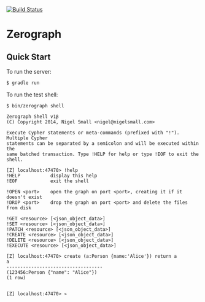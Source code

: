 [![Build Status](https://travis-ci.org/zerograph/zerograph.png)](https://travis-ci.org/zerograph/zerograph)

# Zerograph

## Quick Start

To run the server:

```bash
$ gradle run
```

To run the test shell:

```
$ bin/zerograph shell

Zerograph Shell v1β
(C) Copyright 2014, Nigel Small <nigel@nigelsmall.com>

Execute Cypher statements or meta-commands (prefixed with "!"). Multiple Cypher
statements can be separated by a semicolon and will be executed within the
same batched transaction. Type !HELP for help or type !EOF to exit the shell.

[Z] localhost:47470> !help
!HELP           display this help
!EOF            exit the shell

!OPEN <port>    open the graph on port <port>, creating it if it doesn't exist
!DROP <port>    drop the graph on port <port> and delete the files from disk

!GET <resource> [<json_object_data>]
!SET <resource> [<json_object_data>]
!PATCH <resource> [<json_object_data>]
!CREATE <resource> [<json_object_data>]
!DELETE <resource> [<json_object_data>]
!EXECUTE <resource> [<json_object_data>]

[Z] localhost:47470> create (a:Person {name:'Alice'}) return a
a
-----------------------------------
(123456:Person {"name": "Alice"})
(1 row)


[Z] localhost:47470> ⌁
```
